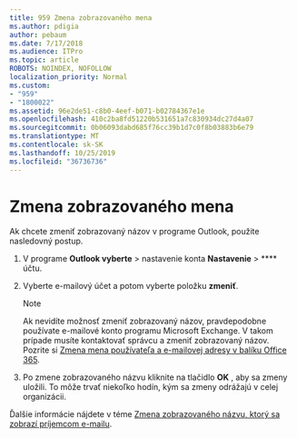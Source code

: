 ```yaml
---
title: 959 Zmena zobrazovaného mena
ms.author: pdigia
author: pebaum
ms.date: 7/17/2018
ms.audience: ITPro
ms.topic: article
ROBOTS: NOINDEX, NOFOLLOW
localization_priority: Normal
ms.custom:
- "959"
- "1800022"
ms.assetid: 96e2de51-c8b0-4eef-b071-b02784367e1e
ms.openlocfilehash: 410c2ba8fd51220b531651a7c830934dc27d4a07
ms.sourcegitcommit: 0b06093dabd685f76cc39b1d7c0f8b03883b6e79
ms.translationtype: MT
ms.contentlocale: sk-SK
ms.lasthandoff: 10/25/2019
ms.locfileid: "36736736"
---
```

# <a name="change-your-display-name"></a>Zmena zobrazovaného mena
  
Ak chcete zmeniť zobrazovaný názov v programe Outlook, použite nasledovný postup.
  
1. V programe **Outlook vyberte** \> nastavenie konta **Nastavenie** \> **** účtu.

2. Vyberte e-mailový účet a potom vyberte položku **zmeniť**.

    > [!NOTE]
    > Ak nevidíte možnosť zmeniť zobrazovaný názov, pravdepodobne používate e-mailové konto programu Microsoft Exchange. V takom prípade musíte kontaktovať správcu a zmeniť zobrazovaný názov. Pozrite si [Zmena mena používateľa a e-mailovej adresy v balíku Office 365](https://docs.microsoft.com/office365/admin/add-users/change-a-user-name-and-email-address).
  
3. Po zmene zobrazovaného názvu kliknite na tlačidlo **OK** , aby sa zmeny uložili. To môže trvať niekoľko hodín, kým sa zmeny odrážajú v celej organizácii.

Ďalšie informácie nájdete v téme [Zmena zobrazovaného názvu, ktorý sa zobrazí príjemcom e-mailu](https://support.office.com/article/2b53331a-ba2a-4803-88dc-ac9fe376c8a9.aspx).
  